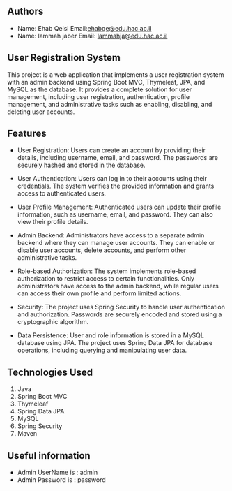 ## **Authors**
* Name: Ehab Qeisi Email:ehabqe@edu.hac.ac.il 
* Name: lammah jaber Email: lammahja@edu.hac.ac.il



## **User Registration System**
This project is a web application that implements a user registration system with an admin backend using Spring Boot MVC,
Thymeleaf, JPA, and MySQL as the database. It provides a complete solution for user management, including user registration,
authentication, profile management, and administrative tasks such as enabling, disabling, and deleting user accounts.

## **Features**
* User Registration: Users can create an account by providing their details, including username, email, and password. The passwords are securely hashed and stored in the database.

* User Authentication: Users can log in to their accounts using their credentials. The system verifies the provided information and grants access to authenticated users.

* User Profile Management: Authenticated users can update their profile information, such as username, email, and password. They can also view their profile details.

* Admin Backend: Administrators have access to a separate admin backend where they can manage user accounts. They can enable or disable user accounts, delete accounts, and perform other administrative tasks.

* Role-based Authorization: The system implements role-based authorization to restrict access to certain functionalities. Only administrators have access to the admin backend, while regular users can access their own profile and perform limited actions.

* Security: The project uses Spring Security to handle user authentication and authorization. Passwords are securely encoded and stored using a cryptographic algorithm.

* Data Persistence: User and role information is stored in a MySQL database using JPA. The project uses Spring Data JPA for database operations, including querying and manipulating user data.

## **Technologies Used**
1. Java
2. Spring Boot MVC
3. Thymeleaf
4. Spring Data JPA
5. MySQL
6. Spring Security
7. Maven

## **Useful information**
* Admin UserName is : admin
* Admin Password is : password
